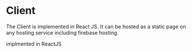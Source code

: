 # Client

The Client is implemented in React JS. It can be hosted as a static page on any hosting service including firebase hosting.

implmented in ReactJS
